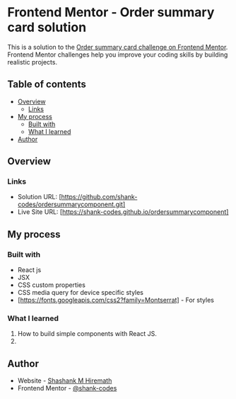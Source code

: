 # Frontend Mentor - Order summary card solution

This is a solution to the [Order summary card challenge on Frontend Mentor](https://www.frontendmentor.io/challenges/order-summary-component-QlPmajDUj). Frontend Mentor challenges help you improve your coding skills by building realistic projects. 
## Table of contents

- [Overview](#overview)
  - [Links](#links)
- [My process](#my-process)
  - [Built with](#built-with)
  - [What I learned](#what-i-learned)
- [Author](#author)

## Overview
### Links

- Solution URL: [https://github.com/shank-codes/ordersummarycomponent.git]
- Live Site URL: [https://shank-codes.github.io/ordersummarycomponent]

## My process

### Built with

- React js
- JSX 
- CSS custom properties
- CSS media query for device specific styles
- [https://fonts.googleapis.com/css2?family=Montserrat] - For styles

### What I learned

1. How to build simple components with React JS.
2. 

## Author

- Website - [Shashank M Hiremath](https://shank-codes.github.io/ordersummarycomponent)
- Frontend Mentor - [@shank-codes](https://www.frontendmentor.io/profile/shank-codes)
